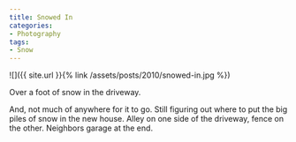 ```yaml
---
title: Snowed In
categories:
- Photography
tags:
- Snow
---
```


![]({{ site.url }}{% link /assets/posts/2010/snowed-in.jpg %})

Over a foot of snow in the driveway.

And, not much of anywhere for it to go. Still figuring out where to put the big piles of snow in the new house. Alley on one side of the driveway, fence on the other. Neighbors garage at the end.
